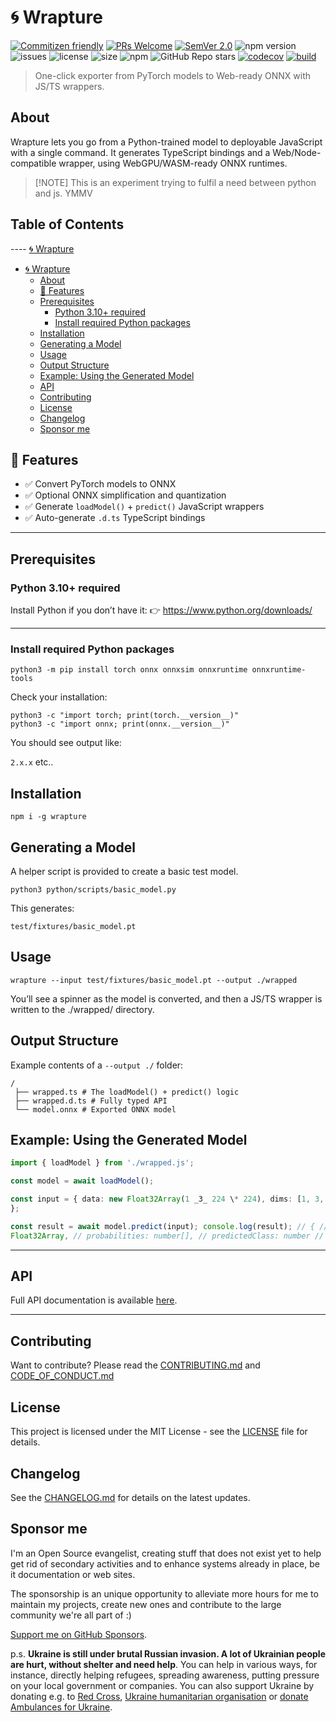 # 🌀 Wrapture

[![Commitizen friendly](https://img.shields.io/badge/commitizen-friendly-brightgreen.svg)](http://commitizen.github.io/cz-cli/)
[![PRs Welcome](https://img.shields.io/badge/PRs-welcome-green.svg)](http://makeapullrequest.com)
[![SemVer 2.0](https://img.shields.io/badge/SemVer-2.0-green.svg)](http://semver.org/spec/v2.0.0.html)
![npm version](https://img.shields.io/npm/v/wrapture)
![issues](https://img.shields.io/github/issues/phun-ky/wrapture)
![license](https://img.shields.io/npm/l/wrapture)
![size](https://img.shields.io/bundlephobia/min/wrapture)
![npm](https://img.shields.io/npm/dm/%40wrapture)
![GitHub Repo stars](https://img.shields.io/github/stars/phun-ky/wrapture)
[![codecov](https://codecov.io/gh/phun-ky/wrapture/graph/badge.svg?token=VA91DL7ZLZ)](https://codecov.io/gh/phun-ky/wrapture)
[![build](https://github.com/phun-ky/wrapture/actions/workflows/check.yml/badge.svg)](https://github.com/phun-ky/wrapture/actions/workflows/check.yml)

> One-click exporter from PyTorch models to Web-ready ONNX with JS/TS wrappers.

## About

Wrapture lets you go from a Python-trained model to deployable JavaScript with a
single command. It generates TypeScript bindings and a Web/Node-compatible
wrapper, using WebGPU/WASM-ready ONNX runtimes.

> [!NOTE] This is an experiment trying to fulfil a need between python and js.
> YMMV

## Table of Contents<!-- omit from toc -->

---- [🌀 Wrapture](#-wrapture)

- [🌀 Wrapture](#-wrapture)
  - [About](#about)
  - [🚀 Features](#-features)
  - [Prerequisites](#prerequisites)
    - [Python 3.10+ required](#python-310-required)
    - [Install required Python packages](#install-required-python-packages)
  - [Installation](#installation)
  - [Generating a Model](#generating-a-model)
  - [Usage](#usage)
  - [Output Structure](#output-structure)
  - [Example: Using the Generated Model](#example-using-the-generated-model)
  - [API](#api)
  - [Contributing](#contributing)
  - [License](#license)
  - [Changelog](#changelog)
  - [Sponsor me](#sponsor-me)

## 🚀 Features

- ✅ Convert PyTorch models to ONNX
- ✅ Optional ONNX simplification and quantization
- ✅ Generate `loadModel()` + `predict()` JavaScript wrappers
- ✅ Auto-generate `.d.ts` TypeScript bindings

---

## Prerequisites

### Python 3.10+ required

Install Python if you don’t have it: 👉 <https://www.python.org/downloads/>

---

### Install required Python packages

```shell-session
python3 -m pip install torch onnx onnxsim onnxruntime onnxruntime-tools
```

Check your installation:

```shell-session
python3 -c "import torch; print(torch.__version__)"
python3 -c "import onnx; print(onnx.__version__)"
```

You should see output like:

`2.x.x` etc..

## Installation

```shell-session
npm i -g wrapture
```

## Generating a Model

A helper script is provided to create a basic test model.

```shell-session
python3 python/scripts/basic_model.py
```

This generates:

```shell-session
test/fixtures/basic_model.pt
```

## Usage

```shell-session
wrapture --input test/fixtures/basic_model.pt --output ./wrapped
```

You’ll see a spinner as the model is converted, and then a JS/TS wrapper is
written to the ./wrapped/ directory.

## Output Structure

Example contents of a `--output ./` folder:

```shell-session
/
 ├── wrapped.ts # The loadModel() + predict() logic
 ├── wrapped.d.ts # Fully typed API
 └── model.onnx # Exported ONNX model
```

## Example: Using the Generated Model

```ts
import { loadModel } from './wrapped.js';

const model = await loadModel();

const input = { data: new Float32Array(1 _3_ 224 \* 224), dims: [1, 3, 224, 224]
};

const result = await model.predict(input); console.log(result); // { // logits:
Float32Array, // probabilities: number[], // predictedClass: number // }
```

---

## API

Full API documentation is available
[here](https://github.com/phun-ky/wrapture/blob/main/api/README.md).

---

## Contributing

Want to contribute? Please read the
[CONTRIBUTING.md](https://github.com/phun-ky/wrapture/blob/main/CONTRIBUTING.md)
and
[CODE_OF_CONDUCT.md](https://github.com/phun-ky/wrapture/blob/main/CODE_OF_CONDUCT.md)

## License

This project is licensed under the MIT License - see the
[LICENSE](https://github.com/phun-ky/wrapture/blob/main/LICENSE) file for
details.

## Changelog

See the
[CHANGELOG.md](https://github.com/phun-ky/wrapture/blob/main/CHANGELOG.md) for
details on the latest updates.

## Sponsor me

I'm an Open Source evangelist, creating stuff that does not exist yet to help
get rid of secondary activities and to enhance systems already in place, be it
documentation or web sites.

The sponsorship is an unique opportunity to alleviate more hours for me to
maintain my projects, create new ones and contribute to the large community
we're all part of :)

[Support me on GitHub Sponsors](https://github.com/sponsors/phun-ky).

p.s. **Ukraine is still under brutal Russian invasion. A lot of Ukrainian people
are hurt, without shelter and need help**. You can help in various ways, for
instance, directly helping refugees, spreading awareness, putting pressure on
your local government or companies. You can also support Ukraine by donating
e.g. to [Red Cross](https://www.icrc.org/en/donate/ukraine),
[Ukraine humanitarian organisation](https://savelife.in.ua/en/donate-en/#donate-army-card-weekly)
or
[donate Ambulances for Ukraine](https://www.gofundme.com/f/help-to-save-the-lives-of-civilians-in-a-war-zone).
